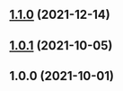 
<a name="1.1.0"></a>
## [1.1.0](https://bitbucket.org/hookie-solutions-team/webhookie-portal/compare/1.0.1...1.1.0) (2021-12-14)


<a name="1.0.1"></a>
## [1.0.1](https://bitbucket.org/hookie-solutions-team/webhookie-portal/compare/1.0.0...1.0.1) (2021-10-05)


<a name="1.0.0"></a>
## 1.0.0 (2021-10-01)


